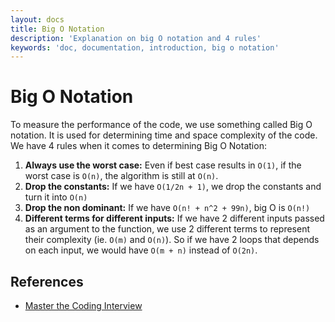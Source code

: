 ```yaml
---
layout: docs
title: Big O Notation
description: 'Explanation on big O notation and 4 rules'
keywords: 'doc, documentation, introduction, big o notation'
---
```


# Big O Notation
To measure the performance of the code, we use something called Big O notation. It is used for determining time and space complexity of the code. We have 4 rules when it comes to determining Big O Notation:

1. **Always use the worst case:** Even if best case results in `O(1)`, if the worst case is `O(n)`, the algorithm is still at `O(n)`.
2. **Drop the constants:** If we have `O(1/2n + 1)`, we drop the constants and turn it into `O(n)`
3. **Drop the non dominant:** If we have `O(n! + n^2 + 99n)`, big O is `O(n!)`
4. **Different terms for different inputs:** If we have 2 different inputs passed as an argument to the function, we use 2 different terms to represent their complexity (ie. `O(m)` and `O(n)`). So if we have 2 loops that depends on each input, we would have `O(m + n)` instead of `O(2n)`.

## References 
- [Master the Coding Interview](https://www.udemy.com/course/master-the-coding-interview-data-structures-algorithms/)
